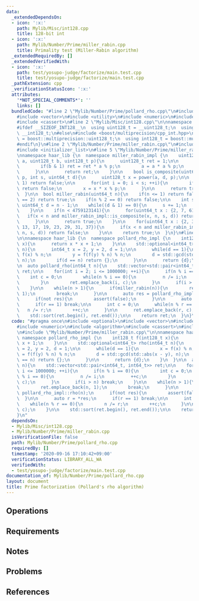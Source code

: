 ```yaml
---
data:
  _extendedDependsOn:
  - icon: ':x:'
    path: Mylib/Misc/int128.cpp
    title: 128-bit int
  - icon: ':x:'
    path: Mylib/Number/Prime/miller_rabin.cpp
    title: Primality test (Miller-Rabin algorithm)
  _extendedRequiredBy: []
  _extendedVerifiedWith:
  - icon: ':x:'
    path: test/yosupo-judge/factorize/main.test.cpp
    title: test/yosupo-judge/factorize/main.test.cpp
  _pathExtension: cpp
  _verificationStatusIcon: ':x:'
  attributes:
    '*NOT_SPECIAL_COMMENTS*': ''
    links: []
  bundledCode: "#line 2 \"Mylib/Number/Prime/pollard_rho.cpp\"\n#include <optional>\n\
    #include <vector>\n#include <utility>\n#include <numeric>\n#include <algorithm>\n\
    #include <cassert>\n#line 2 \"Mylib/Misc/int128.cpp\"\n\nnamespace haar_lib {\n\
    #ifdef __SIZEOF_INT128__\n  using uint128_t = __uint128_t;\n  using int128_t =\
    \ __int128_t;\n#else\n#include <boost/multiprecision/cpp_int.hpp>\n  using uint128_t\
    \ = boost::multiprecision::uint128_t;\n  using int128_t = boost::multiprecision::int128_t;\n\
    #endif\n}\n#line 2 \"Mylib/Number/Prime/miller_rabin.cpp\"\n#include <cstdint>\n\
    #include <initializer_list>\n#line 5 \"Mylib/Number/Prime/miller_rabin.cpp\"\n\
    \nnamespace haar_lib {\n  namespace miller_rabin_impl {\n    uint128_t power(uint128_t\
    \ a, uint128_t b, uint128_t p){\n      uint128_t ret = 1;\n\n      while(b > 0){\n\
    \        if(b & 1) ret = ret * a % p;\n        a = a * a % p;\n        b >>= 1;\n\
    \      }\n\n      return ret;\n    }\n\n    bool is_composite(uint64_t a, uint64_t\
    \ p, int s, uint64_t d){\n      uint128_t x = power(a, d, p);\n\n      if(x ==\
    \ 1) return false;\n\n      for(int i = 0; i < s; ++i){\n        if(x == p - 1)\
    \ return false;\n        x = x * x % p;\n      }\n\n      return true;\n    }\n\
    \  }\n\n  bool miller_rabin(uint64_t n){\n    if(n <= 1) return false;\n    if(n\
    \ == 2) return true;\n    if(n % 2 == 0) return false;\n\n    int s = 0;\n   \
    \ uint64_t d = n - 1;\n    while((d & 1) == 0){\n      s += 1;\n      d >>= 1;\n\
    \    }\n\n    if(n < 4759123141){\n      for(uint64_t x : {2, 7, 61}){\n     \
    \   if(x < n and miller_rabin_impl::is_composite(x, n, s, d)) return false;\n\
    \      }\n\n      return true;\n    }\n\n    for(uint64_t x : {2, 3, 5, 7, 11,\
    \ 13, 17, 19, 23, 29, 31, 37}){\n      if(x < n and miller_rabin_impl::is_composite(x,\
    \ n, s, d)) return false;\n    }\n\n    return true;\n  }\n}\n#line 10 \"Mylib/Number/Prime/pollard_rho.cpp\"\
    \n\nnamespace haar_lib {\n  namespace pollard_rho_impl {\n    int128_t f(int128_t\
    \ x){\n      return x * x + 1;\n    }\n\n    std::optional<int64_t> rho(int64_t\
    \ n){\n      int64_t x = 2, y = 2, d = 1;\n\n      while(d == 1){\n        x =\
    \ f(x) % n;\n        y = f(f(y) % n) % n;\n        d = std::gcd(std::abs(x - y),\
    \ n);\n        if(d == n) return {};\n      }\n\n      return {d};\n    }\n  }\n\
    \n  auto pollard_rho(int64_t n){\n    std::vector<std::pair<int64_t, int64_t>>\
    \ ret;\n\n    for(int i = 2; i <= 1000000; ++i){\n      if(n % i == 0){\n    \
    \    int c = 0;\n        while(n % i == 0){\n          n /= i;\n          ++c;\n\
    \        }\n        ret.emplace_back(i, c);\n      }\n      if(i > n) break;\n\
    \    }\n\n    while(n > 1){\n      if(miller_rabin(n)){\n        ret.emplace_back(n,\
    \ 1);\n        break;\n      }\n\n      auto res = pollard_rho_impl::rho(n);\n\
    \      if(not res){\n        assert(false);\n      }\n\n      auto r = *res;\n\
    \      if(r == 1) break;\n\n      int c = 0;\n      while(n % r == 0){\n     \
    \   n /= r;\n        ++c;\n      }\n\n      ret.emplace_back(r, c);\n    }\n\n\
    \    std::sort(ret.begin(), ret.end());\n\n    return ret;\n  }\n}\n"
  code: "#pragma once\n#include <optional>\n#include <vector>\n#include <utility>\n\
    #include <numeric>\n#include <algorithm>\n#include <cassert>\n#include \"Mylib/Misc/int128.cpp\"\
    \n#include \"Mylib/Number/Prime/miller_rabin.cpp\"\n\nnamespace haar_lib {\n \
    \ namespace pollard_rho_impl {\n    int128_t f(int128_t x){\n      return x *\
    \ x + 1;\n    }\n\n    std::optional<int64_t> rho(int64_t n){\n      int64_t x\
    \ = 2, y = 2, d = 1;\n\n      while(d == 1){\n        x = f(x) % n;\n        y\
    \ = f(f(y) % n) % n;\n        d = std::gcd(std::abs(x - y), n);\n        if(d\
    \ == n) return {};\n      }\n\n      return {d};\n    }\n  }\n\n  auto pollard_rho(int64_t\
    \ n){\n    std::vector<std::pair<int64_t, int64_t>> ret;\n\n    for(int i = 2;\
    \ i <= 1000000; ++i){\n      if(n % i == 0){\n        int c = 0;\n        while(n\
    \ % i == 0){\n          n /= i;\n          ++c;\n        }\n        ret.emplace_back(i,\
    \ c);\n      }\n      if(i > n) break;\n    }\n\n    while(n > 1){\n      if(miller_rabin(n)){\n\
    \        ret.emplace_back(n, 1);\n        break;\n      }\n\n      auto res =\
    \ pollard_rho_impl::rho(n);\n      if(not res){\n        assert(false);\n    \
    \  }\n\n      auto r = *res;\n      if(r == 1) break;\n\n      int c = 0;\n  \
    \    while(n % r == 0){\n        n /= r;\n        ++c;\n      }\n\n      ret.emplace_back(r,\
    \ c);\n    }\n\n    std::sort(ret.begin(), ret.end());\n\n    return ret;\n  }\n\
    }\n"
  dependsOn:
  - Mylib/Misc/int128.cpp
  - Mylib/Number/Prime/miller_rabin.cpp
  isVerificationFile: false
  path: Mylib/Number/Prime/pollard_rho.cpp
  requiredBy: []
  timestamp: '2020-09-16 17:10:42+09:00'
  verificationStatus: LIBRARY_ALL_WA
  verifiedWith:
  - test/yosupo-judge/factorize/main.test.cpp
documentation_of: Mylib/Number/Prime/pollard_rho.cpp
layout: document
title: Prime factorization (Pollard's rho algorithm)
---
```


## Operations

## Requirements

## Notes

## Problems

## References
